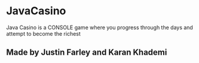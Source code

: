 # JavaCasino
Java Casino is a CONSOLE game where you progress through the days and attempt to become the richest



## Made by Justin Farley and Karan Khademi

